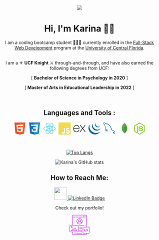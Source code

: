 <div align="center">
<img src="https://img.icons8.com/external-flaticons-lineal-color-flat-icons/64/null/external-developer-web-development-flaticons-lineal-color-flat-icons-5.png"/>
<h1>Hi, I'm Karina 👋🏽</h1>

I am a coding bootcamp student 👩🏽‍💻 currently enrolled in the [Full-Stack Web Development](https://github.com/ucf-coding-boot-camp) program at the [University of Central Florida](https://bootcamp.ce.ucf.edu/coding/). 

<br>
I am a ⚜️ <b>UCF Knight</b> ⚔️ through-and-through, and have also earned the following degrees from UCF:

[ <b>Bachelor of Science in Psychology in 2020</b> ] 

[ <b>Master of Arts in Educational Leadership in 2022</b> ]

<br>
<h2>Languages and Tools :</h2>

  <img src="https://raw.githubusercontent.com/devicons/devicon/1119b9f84c0290e0f0b38982099a2bd027a48bf1/icons/html5/html5-original.svg" title="HTML5" alt="HTML" width="40" height="40"/>&nbsp;
  <img src="https://raw.githubusercontent.com/devicons/devicon/1119b9f84c0290e0f0b38982099a2bd027a48bf1/icons/css3/css3-original.svg"  title="CSS3" alt="CSS" width="40" height="40"/>&nbsp;
  <img src="https://raw.githubusercontent.com/devicons/devicon/1119b9f84c0290e0f0b38982099a2bd027a48bf1/icons/react/react-original.svg" title="React" alt="React" width="40" height="40"/>&nbsp;
  <img src="https://raw.githubusercontent.com/devicons/devicon/1119b9f84c0290e0f0b38982099a2bd027a48bf1/icons/javascript/javascript-plain.svg" title="JavaScript" alt="JavaScript" width="40" height="40"/>&nbsp;
  <img src="https://raw.githubusercontent.com/devicons/devicon/1119b9f84c0290e0f0b38982099a2bd027a48bf1/icons/express/express-original.svg" title="Express" alt="Express" width="40" height="40"/>&nbsp;
  <img src="https://raw.githubusercontent.com/devicons/devicon/1119b9f84c0290e0f0b38982099a2bd027a48bf1/icons/jquery/jquery-original.svg" title="JQuery" alt="JQuery" width="40" height="40"/>&nbsp;
  <img src="https://raw.githubusercontent.com/devicons/devicon/1119b9f84c0290e0f0b38982099a2bd027a48bf1/icons/mysql/mysql-original.svg" title="MySQL"  alt="MySQL" width="40" height="40"/>&nbsp;
  <img src="https://raw.githubusercontent.com/devicons/devicon/1119b9f84c0290e0f0b38982099a2bd027a48bf1/icons/mongodb/mongodb-original.svg" title="MongoDB" alt="MongoDB" width="40" height="40"/>&nbsp;
  <img src="https://raw.githubusercontent.com/devicons/devicon/1119b9f84c0290e0f0b38982099a2bd027a48bf1/icons/nodejs/nodejs-original.svg" title="NodeJS" alt="NodeJS" width="40" height="40"/>

<br>

[![Top Langs](https://github-readme-stats.vercel.app/api/top-langs/?username=kdrummond528&layout=compact&theme=tokyonight)](https://github.com/anuraghazra/github-readme-stats)

![Karina's GitHub stats](https://github-readme-stats.vercel.app/api?username=kdrummond528&theme=tokyonight&show_icons=true)


<h2 >How to Reach Me:</h2>
    
<a href="mailto:k.drummond528@gmail.com">
    <img src="https://img.icons8.com/color/48/null/gmail--v1.png" width="40" height="40"/>
</a>

<a href="https://www.linkedin.com/in/karinadrummond/">
     <img src="https://img.shields.io/badge/LinkedIn-blue?style=for-the-badge&logo=linkedin&logoColor=white" alt="LinkedIn Badge"/>
</a>

<br>

Check out my portfolio!

<a href="https://kdrummond528.github.io/React-Portfolio/">
    <img src="./portfolio.png" alt="portfolio" title="Portfolio"></img>
</a>

</div>
